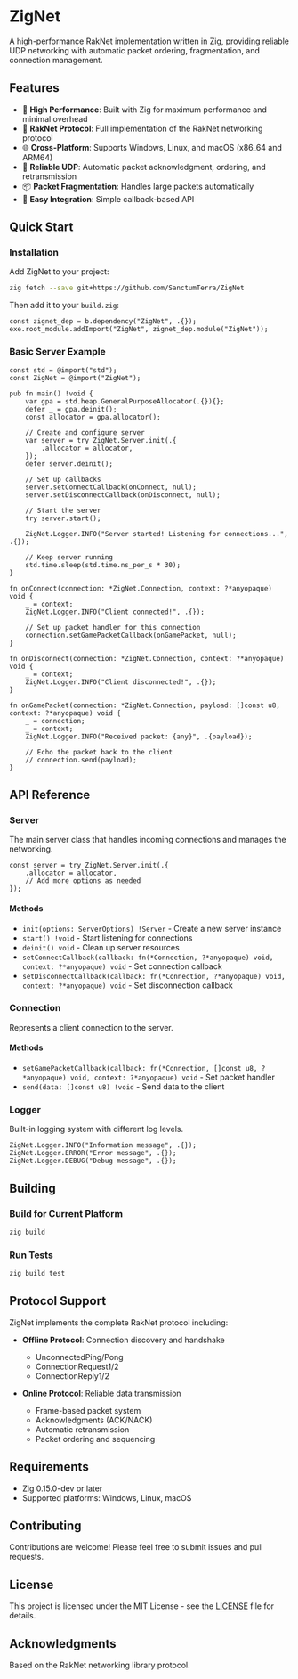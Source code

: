 # ZigNet

A high-performance RakNet implementation written in Zig, providing reliable UDP networking with automatic packet ordering, fragmentation, and connection management.

## Features

- 🚀 **High Performance**: Built with Zig for maximum performance and minimal overhead
- 🔗 **RakNet Protocol**: Full implementation of the RakNet networking protocol
- 🌐 **Cross-Platform**: Supports Windows, Linux, and macOS (x86_64 and ARM64)
- 🔄 **Reliable UDP**: Automatic packet acknowledgment, ordering, and retransmission
- 📦 **Packet Fragmentation**: Handles large packets automatically
- 🔌 **Easy Integration**: Simple callback-based API

## Quick Start

### Installation

Add ZigNet to your project:

```bash
zig fetch --save git+https://github.com/SanctumTerra/ZigNet
```

Then add it to your `build.zig`:

```zig
const zignet_dep = b.dependency("ZigNet", .{});
exe.root_module.addImport("ZigNet", zignet_dep.module("ZigNet"));
```

### Basic Server Example

```zig
const std = @import("std");
const ZigNet = @import("ZigNet");

pub fn main() !void {
    var gpa = std.heap.GeneralPurposeAllocator(.{}){};
    defer _ = gpa.deinit();
    const allocator = gpa.allocator();

    // Create and configure server
    var server = try ZigNet.Server.init(.{
        .allocator = allocator,
    });
    defer server.deinit();

    // Set up callbacks
    server.setConnectCallback(onConnect, null);
    server.setDisconnectCallback(onDisconnect, null);

    // Start the server
    try server.start();
    
    ZigNet.Logger.INFO("Server started! Listening for connections...", .{});
    
    // Keep server running
    std.time.sleep(std.time.ns_per_s * 30);
}

fn onConnect(connection: *ZigNet.Connection, context: ?*anyopaque) void {
    _ = context;
    ZigNet.Logger.INFO("Client connected!", .{});
    
    // Set up packet handler for this connection
    connection.setGamePacketCallback(onGamePacket, null);
}

fn onDisconnect(connection: *ZigNet.Connection, context: ?*anyopaque) void {
    _ = context;
    ZigNet.Logger.INFO("Client disconnected!", .{});
}

fn onGamePacket(connection: *ZigNet.Connection, payload: []const u8, context: ?*anyopaque) void {
    _ = connection;
    _ = context;
    ZigNet.Logger.INFO("Received packet: {any}", .{payload});
    
    // Echo the packet back to the client
    // connection.send(payload);
}
```

## API Reference

### Server

The main server class that handles incoming connections and manages the networking.

```zig
const server = try ZigNet.Server.init(.{
    .allocator = allocator,
    // Add more options as needed
});
```

#### Methods

- `init(options: ServerOptions) !Server` - Create a new server instance
- `start() !void` - Start listening for connections
- `deinit() void` - Clean up server resources
- `setConnectCallback(callback: fn(*Connection, ?*anyopaque) void, context: ?*anyopaque) void` - Set connection callback
- `setDisconnectCallback(callback: fn(*Connection, ?*anyopaque) void, context: ?*anyopaque) void` - Set disconnection callback

### Connection

Represents a client connection to the server.

#### Methods

- `setGamePacketCallback(callback: fn(*Connection, []const u8, ?*anyopaque) void, context: ?*anyopaque) void` - Set packet handler
- `send(data: []const u8) !void` - Send data to the client

### Logger

Built-in logging system with different log levels.

```zig
ZigNet.Logger.INFO("Information message", .{});
ZigNet.Logger.ERROR("Error message", .{});
ZigNet.Logger.DEBUG("Debug message", .{});
```

## Building

### Build for Current Platform

```bash
zig build
```

### Run Tests

```bash
zig build test
```

## Protocol Support

ZigNet implements the complete RakNet protocol including:

- **Offline Protocol**: Connection discovery and handshake
  - UnconnectedPing/Pong
  - ConnectionRequest1/2
  - ConnectionReply1/2

- **Online Protocol**: Reliable data transmission
  - Frame-based packet system
  - Acknowledgments (ACK/NACK)
  - Automatic retransmission
  - Packet ordering and sequencing

## Requirements

- Zig 0.15.0-dev or later
- Supported platforms: Windows, Linux, macOS

## Contributing

Contributions are welcome! Please feel free to submit issues and pull requests.

## License

This project is licensed under the MIT License - see the [LICENSE](LICENSE) file for details.

## Acknowledgments

Based on the RakNet networking library protocol.